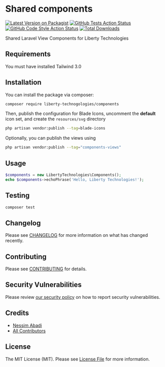 # Shared components

[![Latest Version on Packagist](https://img.shields.io/packagist/v/liberty-technogologies/components.svg?style=flat-square)](https://packagist.org/packages/liberty-technogologies/components)
[![GitHub Tests Action Status](https://img.shields.io/github/actions/workflow/status/liberty-technogologies/components/run-tests.yml?branch=main&label=tests&style=flat-square)](https://github.com/liberty-technogologies/components/actions?query=workflow%3Arun-tests+branch%3Amain)
[![GitHub Code Style Action Status](https://img.shields.io/github/actions/workflow/status/liberty-technogologies/components/fix-php-code-style-issues.yml?branch=main&label=code%20style&style=flat-square)](https://github.com/liberty-technogologies/components/actions?query=workflow%3A"Fix+PHP+code+style+issues"+branch%3Amain)
[![Total Downloads](https://img.shields.io/packagist/dt/liberty-technogologies/components.svg?style=flat-square)](https://packagist.org/packages/liberty-technogologies/components)

Shared Laravel View Components for Liberty Technologies

## Requirements

You must have installed Tailwind 3.0

## Installation

You can install the package via composer:

```bash
composer require liberty-technogologies/components
```
Then, publish the configuration for Blade Icons, uncomment the **default** icon set, and create the `resources/svg` directory 
```bash
php artisan vendor:publish --tag=blade-icons
```

Optionally, you can publish the views using

```bash
php artisan vendor:publish --tag="components-views"
```

## Usage

```php
$components = new LibertyTechnologies\Components();
echo $components->echoPhrase('Hello, Liberty Technologies!');
```

## Testing

```bash
composer test
```

## Changelog

Please see [CHANGELOG](CHANGELOG.md) for more information on what has changed recently.

## Contributing

Please see [CONTRIBUTING](CONTRIBUTING.md) for details.

## Security Vulnerabilities

Please review [our security policy](../../security/policy) on how to report security vulnerabilities.

## Credits

- [Nessim Abadi](https://github.com/nessimabadi)
- [All Contributors](../../contributors)

## License

The MIT License (MIT). Please see [License File](LICENSE.md) for more information.
